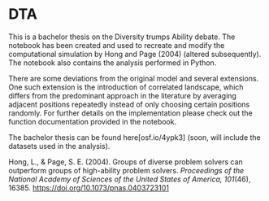 # DTA

This is a bachelor thesis on the Diversity trumps Ability debate. The notebook has been created and used to recreate and modify the computational simulation by Hong and Page (2004) (altered subsequently). The notebook also contains the analysis performed in Python. 

There are some deviations from the original model and several extensions. One such extension is the introduction of correlated landscape, which differs from the predominant approach in the literature by averaging adjacent positions repeatedly instead of only choosing certain positions randomly. For further details on the implementation please check out the function documentation provided in the notebook. 

The bachelor thesis can be found here[osf.io/4ypk3] (soon, will include the datasets used in the analysis). 

Hong, L., & Page, S. E. (2004). Groups of diverse problem solvers can outperform groups of high-ability problem solvers. *Proceedings of the National Academy of Sciences of the United States of America, 101*(46), 16385. https://doi.org/10.1073/pnas.0403723101
